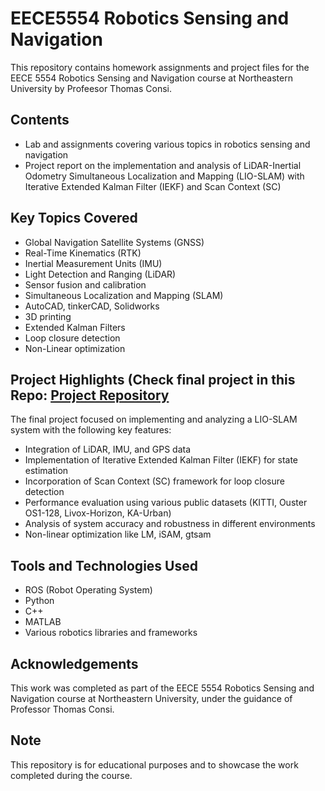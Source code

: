 # EECE5554 Robotics Sensing and Navigation

This repository contains homework assignments and project files for the EECE 5554 Robotics Sensing and Navigation course at Northeastern University by Profeesor Thomas Consi.

## Contents

- Lab and assignments covering various topics in robotics sensing and navigation
- Project report on the implementation and analysis of LiDAR-Inertial Odometry Simultaneous Localization and Mapping (LIO-SLAM) with Iterative Extended Kalman Filter (IEKF) and Scan Context (SC)

## Key Topics Covered

- Global Navigation Satellite Systems (GNSS)
- Real-Time Kinematics (RTK)
- Inertial Measurement Units (IMU)
- Light Detection and Ranging (LiDAR)
- Sensor fusion and calibration
- Simultaneous Localization and Mapping (SLAM)
- AutoCAD, tinkerCAD, Solidworks
- 3D printing
- Extended Kalman Filters
- Loop closure detection
- Non-Linear optimization

## Project Highlights (Check final project in this Repo: [Project Repository](https://github.com/PalaniappanYeagappan/LIO_SAM)

The final project focused on implementing and analyzing a LIO-SLAM system with the following key features:

- Integration of LiDAR, IMU, and GPS data
- Implementation of Iterative Extended Kalman Filter (IEKF) for state estimation
- Incorporation of Scan Context (SC) framework for loop closure detection
- Performance evaluation using various public datasets (KITTI, Ouster OS1-128, Livox-Horizon, KA-Urban)
- Analysis of system accuracy and robustness in different environments
- Non-linear optimization like LM, iSAM, gtsam

## Tools and Technologies Used

- ROS (Robot Operating System)
- Python
- C++
- MATLAB
- Various robotics libraries and frameworks

## Acknowledgements

This work was completed as part of the EECE 5554 Robotics Sensing and Navigation course at Northeastern University, under the guidance of Professor Thomas Consi.

## Note

This repository is for educational purposes and to showcase the work completed during the course.
